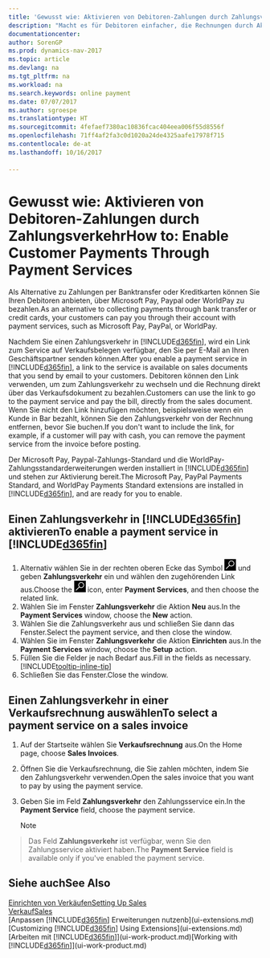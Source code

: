 ```yaml
---
title: 'Gewusst wie: Aktivieren von Debitoren-Zahlungen durch Zahlungsverkehr'
description: "Macht es für Debitoren einfacher, die Rechnungen durch Aktivierung des Zahlungsverkehrs zu bezahlen."
documentationcenter: 
author: SorenGP
ms.prod: dynamics-nav-2017
ms.topic: article
ms.devlang: na
ms.tgt_pltfrm: na
ms.workload: na
ms.search.keywords: online payment
ms.date: 07/07/2017
ms.author: sgroespe
ms.translationtype: HT
ms.sourcegitcommit: 4fefaef7380ac10836fcac404eea006f55d8556f
ms.openlocfilehash: 71ff4af2fa3c0d1020a24de4325aafe17978f715
ms.contentlocale: de-at
ms.lasthandoff: 10/16/2017

---
```

# <a name="how-to-enable-customer-payments-through-payment-services"></a><span data-ttu-id="f28cd-103">Gewusst wie: Aktivieren von Debitoren-Zahlungen durch Zahlungsverkehr</span><span class="sxs-lookup"><span data-stu-id="f28cd-103">How to: Enable Customer Payments Through Payment Services</span></span>
<span data-ttu-id="f28cd-104">Als Alternative zu Zahlungen per Banktransfer oder Kreditkarten können Sie Ihren Debitoren anbieten, über Microsoft Pay, Paypal oder WorldPay zu bezahlen.</span><span class="sxs-lookup"><span data-stu-id="f28cd-104">As an alternative to collecting payments through bank transfer or credit cards, your customers can pay you through their account with payment services, such as Microsoft Pay, PayPal, or WorldPay.</span></span>  

<span data-ttu-id="f28cd-105">Nachdem Sie einen Zahlungsverkehr in [!INCLUDE[d365fin](includes/d365fin_md.md)], wird ein Link zum Service auf Verkaufsbelegen verfügbar, den Sie per E-Mail an Ihren Geschäftspartner senden können.</span><span class="sxs-lookup"><span data-stu-id="f28cd-105">After you enable a payment service in [!INCLUDE[d365fin](includes/d365fin_md.md)], a link to the service is available on sales documents that you send by email to your customers.</span></span> <span data-ttu-id="f28cd-106">Debitoren können den Link verwenden, um zum Zahlungsverkehr zu wechseln und die Rechnung direkt über das Verkaufsdokument zu bezahlen.</span><span class="sxs-lookup"><span data-stu-id="f28cd-106">Customers can use the link to go to the payment service and pay the bill, directly from the sales document.</span></span> <span data-ttu-id="f28cd-107">Wenn Sie nicht den Link hinzufügen möchten, beispielsweise wenn ein Kunde in Bar bezahlt, können Sie den Zahlungsverkehr von der Rechnung entfernen, bevor Sie buchen.</span><span class="sxs-lookup"><span data-stu-id="f28cd-107">If you don't want to include the link, for example, if a customer will pay with cash, you can remove the payment service from the invoice before posting.</span></span>  

<span data-ttu-id="f28cd-108">Der Microsoft Pay, Paypal-Zahlungs-Standard und die WorldPay-Zahlungsstandarderweiterungen werden installiert in [!INCLUDE[d365fin](includes/d365fin_md.md)] und stehen zur Aktivierung bereit.</span><span class="sxs-lookup"><span data-stu-id="f28cd-108">The Microsoft Pay, PayPal Payments Standard, and WorldPay Payments Standard extensions are installed in [!INCLUDE[d365fin](includes/d365fin_md.md)], and are ready for you to enable.</span></span>  

## <a name="to-enable-a-payment-service-in-included365finincludesd365finmdmd"></a><span data-ttu-id="f28cd-109">Einen Zahlungsverkehr in [!INCLUDE[d365fin](includes/d365fin_md.md)] aktivieren</span><span class="sxs-lookup"><span data-stu-id="f28cd-109">To enable a payment service in [!INCLUDE[d365fin](includes/d365fin_md.md)]</span></span>
1. <span data-ttu-id="f28cd-110">Alternativ wählen Sie in der rechten oberen Ecke das Symbol ![Nach Seite oder Bericht suchen](media/ui-search/search_small.png "Nach Seite oder Bericht suchen") und geben **Zahlungsverkehr** ein und wählen den zugehörenden Link aus.</span><span class="sxs-lookup"><span data-stu-id="f28cd-110">Choose the ![Search for Page or Report](media/ui-search/search_small.png "Search for Page or Report icon") icon, enter **Payment Services**, and then choose the related link.</span></span>  
2. <span data-ttu-id="f28cd-111">Wählen Sie im Fenster **Zahlungsverkehr** die Aktion **Neu** aus.</span><span class="sxs-lookup"><span data-stu-id="f28cd-111">In the **Payment Services** window, choose the **New** action.</span></span>  
3. <span data-ttu-id="f28cd-112">Wählen Sie die Zahlungsverkehr aus und schließen Sie dann das Fenster.</span><span class="sxs-lookup"><span data-stu-id="f28cd-112">Select the payment service, and then close the window.</span></span>  
4. <span data-ttu-id="f28cd-113">Wählen Sie im Fenster **Zahlungsverkehr** die Aktion **Einrichten** aus.</span><span class="sxs-lookup"><span data-stu-id="f28cd-113">In the **Payment Services** window, choose the **Setup** action.</span></span>  
5. <span data-ttu-id="f28cd-114">Füllen Sie die Felder je nach Bedarf aus.</span><span class="sxs-lookup"><span data-stu-id="f28cd-114">Fill in the fields as necessary.</span></span> [!INCLUDE[tooltip-inline-tip](includes/tooltip-inline-tip_md.md)]  
6. <span data-ttu-id="f28cd-115">Schließen Sie das Fenster.</span><span class="sxs-lookup"><span data-stu-id="f28cd-115">Close the window.</span></span>  

## <a name="to-select-a-payment-service-on-a-sales-invoice"></a><span data-ttu-id="f28cd-116">Einen Zahlungsverkehr in einer Verkaufsrechnung auswählen</span><span class="sxs-lookup"><span data-stu-id="f28cd-116">To select a payment service on a sales invoice</span></span>
1. <span data-ttu-id="f28cd-117">Auf der Startseite wählen Sie **Verkaufsrechnung** aus.</span><span class="sxs-lookup"><span data-stu-id="f28cd-117">On the Home page, choose **Sales Invoices**.</span></span>  
2. <span data-ttu-id="f28cd-118">Öffnen Sie die Verkaufsrechnung, die Sie zahlen möchten, indem Sie den Zahlungsverkehr verwenden.</span><span class="sxs-lookup"><span data-stu-id="f28cd-118">Open the sales invoice that you want to pay by using the payment service.</span></span>  
3. <span data-ttu-id="f28cd-119">Geben Sie im Feld **Zahlungsverkehr** den Zahlungsservice ein.</span><span class="sxs-lookup"><span data-stu-id="f28cd-119">In the **Payment Service** field, choose the payment service.</span></span>  

    > [!NOTE]  
>   <span data-ttu-id="f28cd-120">Das Feld **Zahlungsverkehr** ist verfügbar, wenn Sie den Zahlungsservice aktiviert haben.</span><span class="sxs-lookup"><span data-stu-id="f28cd-120">The **Payment Service** field is available only if you've enabled the payment service.</span></span>  

## <a name="see-also"></a><span data-ttu-id="f28cd-121">Siehe auch</span><span class="sxs-lookup"><span data-stu-id="f28cd-121">See Also</span></span>  
[<span data-ttu-id="f28cd-122">Einrichten von Verkäufen</span><span class="sxs-lookup"><span data-stu-id="f28cd-122">Setting Up Sales</span></span>](sales-setup-sales.md)  
[<span data-ttu-id="f28cd-123">Verkauf</span><span class="sxs-lookup"><span data-stu-id="f28cd-123">Sales</span></span>](sales-manage-sales.md)  
<span data-ttu-id="f28cd-124">[Anpassen [!INCLUDE[d365fin](includes/d365fin_md.md)] Erweiterungen nutzenb](ui-extensions.md)</span><span class="sxs-lookup"><span data-stu-id="f28cd-124">[Customizing [!INCLUDE[d365fin](includes/d365fin_md.md)] Using Extensions](ui-extensions.md)</span></span>  
<span data-ttu-id="f28cd-125">[Arbeiten mit [!INCLUDE[d365fin](includes/d365fin_md.md)]](ui-work-product.md)</span><span class="sxs-lookup"><span data-stu-id="f28cd-125">[Working with [!INCLUDE[d365fin](includes/d365fin_md.md)]](ui-work-product.md)</span></span>  

